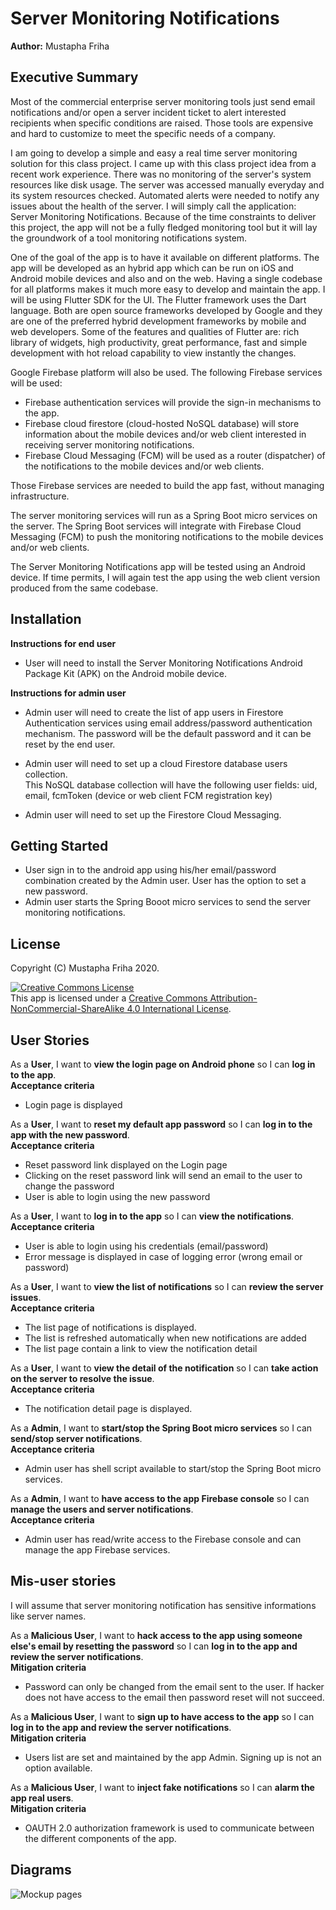 # Server Monitoring Notifications

**Author:** Mustapha Friha

## Executive Summary
Most of the commercial enterprise server monitoring tools just send email notifications and/or open a server incident ticket to alert interested recipients when specific conditions are raised. Those tools are expensive and hard to customize to meet the specific needs of a company.

I am going to develop a simple and easy a real time server monitoring solution for this class project. I came up with this class project idea from a recent work experience.  There was no monitoring of the server's system resources like disk usage. The server was accessed manually everyday and its system resources checked. Automated alerts were needed to notify any issues about the health of the server. I will simply call the application: Server Monitoring Notifications. Because of the time constraints to deliver this project, the app will not be a fully fledged monitoring tool but it will lay the groundwork of a tool monitoring notifications system. 

One of the goal of the app is to have it available on different platforms. The app will be developed as an hybrid app which can be run on iOS and Android mobile devices and also and on the web. Having a single codebase for all platforms makes it much more easy to develop and maintain the app. I will be using Flutter SDK for the UI. The Flutter framework uses the Dart language. Both are open source frameworks developed by Google and they are one of the preferred hybrid development frameworks by mobile and web developers. Some of the features and qualities of Flutter are: rich library of widgets, high productivity, great performance, fast and simple development with hot reload capability to view instantly the changes.

Google Firebase platform will also be used. The following Firebase services will be used:
* Firebase authentication services will provide the sign-in mechanisms to the app. 
* Firebase cloud firestore (cloud-hosted NoSQL database) will store information about the mobile devices and/or web client interested in receiving server monitoring notifications. 
* Firebase Cloud Messaging (FCM) will be used as a router (dispatcher) of the notifications to the mobile devices and/or web clients.  

Those Firebase services are needed to build the app fast, without managing infrastructure.

The server monitoring services will run as a Spring Boot micro services on the server. The Spring Boot services will integrate with Firebase Cloud Messaging (FCM) to push the monitoring notifications to the mobile devices and/or web clients. 

The Server Monitoring Notifications app will be tested using an Android device. If time permits, I will again test the app using the web client version produced from the same codebase.  

## Installation
 
**Instructions for end user**
* User will need to install the Server Monitoring Notifications Android Package Kit (APK) on the Android mobile device.  

**Instructions for admin user**

* Admin user will need to create the list of app users in Firestore Authentication services using email address/password authentication mechanism. The password will be the default password and it can be reset by the end user. 
  
* Admin user will need to set up a cloud Firestore database users collection.  
  This NoSQL database collection will have the following user fields: uid, email, fcmToken (device or web client FCM registration key)
  
* Admin user will need to set up the Firestore Cloud Messaging.  

## Getting Started
* User sign in to the android app using his/her email/password combination created by the Admin user. User has the option to set a new password.
* Admin user starts the Spring Booot micro services to send the server monitoring notifications. 

## License
Copyright (C) Mustapha Friha 2020. 

<a rel="license" href="http://creativecommons.org/licenses/by-nc-sa/4.0/"><img alt="Creative Commons License" style="border-width:0" src="https://i.creativecommons.org/l/by-nc-sa/4.0/88x31.png" /></a><br />This app is licensed under a <a rel="license" href="http://creativecommons.org/licenses/by-nc-sa/4.0/">Creative Commons Attribution-NonCommercial-ShareAlike 4.0 International License</a>.


## User Stories

As a **User**, I want to **view the login page on Android phone** so I can **log in to the app**.  
**Acceptance criteria**
   * Login page is displayed

As a **User**, I want to **reset my default app password** so I can **log in to the app with the new password**.  
**Acceptance criteria**
   * Reset password link displayed on the Login page
   * Clicking on the reset password link will send an email to the user to change the password
   * User is able to login using the new password

As a **User**, I want to **log in to the app** so I can **view the notifications**.  
**Acceptance criteria**
   * User is able to login using his credentials (email/password)
   * Error message is displayed in case of logging error (wrong email or password)
   
As a **User**, I want to **view the list of notifications** so I can **review the server issues**.  
**Acceptance criteria**
   * The list page of notifications is displayed. 
   * The list is refreshed automatically when new notifications are added
   * The list page contain a link to view the notification detail

As a **User**, I want to **view the detail of the notification** so I can **take action on the server to resolve the issue**.  
**Acceptance criteria**
   * The notification detail page is displayed. 
   
As a **Admin**, I want to **start/stop the Spring Boot micro services** so I can **send/stop server notifications**.  
**Acceptance criteria**
   * Admin user has shell script available to start/stop the Spring Boot micro services. 

As a **Admin**, I want to **have access to the app Firebase console** so I can **manage the users and server notifications**.  
**Acceptance criteria**
   * Admin user has read/write access to the Firebase console and can manage the app Firebase services. 

## Mis-user stories
I will assume that server monitoring notification has sensitive informations like server names. 

As a **Malicious User**, I want to **hack access to the app using someone else's email by resetting the password** so I can **log in to the app and review the server notifications**.  
**Mitigation criteria**
   * Password can only be changed from the email sent to the user. If hacker does not have access to the email then password reset will not succeed. 

As a **Malicious User**, I want to **sign up to have access to the app** so I can **log in to the app and review the server notifications**.  
**Mitigation criteria**
   * Users list are set and maintained by the app Admin. Signing up is not an option available.
   
As a **Malicious User**, I want to **inject fake notifications** so I can **alarm the app real users**.  
**Mitigation criteria**
   * OAUTH 2.0 authorization framework is used to communicate between the different components of the app.
   
## Diagrams

![Mockup pages](images/mockup_pages.png "Mockup pages")


